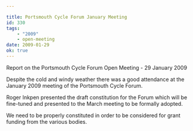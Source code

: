 ```yaml
---

title: Portsmouth Cycle Forum January Meeting
id: 330
tags:
    - "2009"
    - open-meeting
date: 2009-01-29
ok: true
---
```


Report on the Portsmouth Cycle Forum Open Meeting - 29 January 2009

Despite the cold and windy weather there was a good attendance at the January 2009 meeting of the Portsmouth Cycle Forum.

Roger Inkpen presented the draft constitution for the Forum which will be fine-tuned and presented to the March meeting to be formally adopted.

We need to be properly constituted in order to be considered for grant funding from the various bodies.

